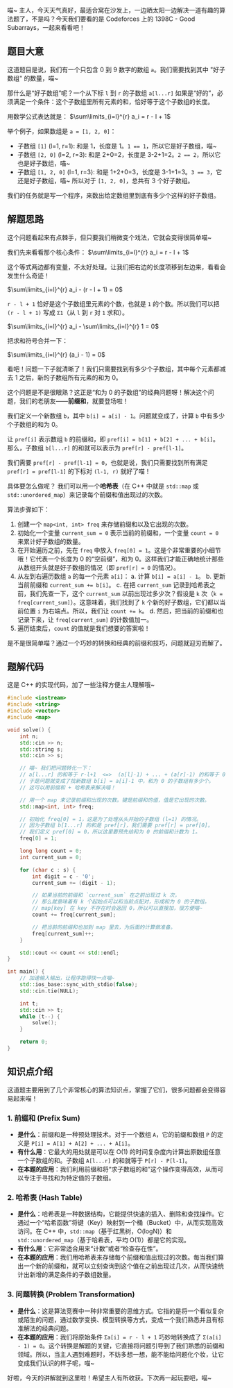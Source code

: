 喵~ 主人，今天天气真好，最适合窝在沙发上，一边晒太阳一边解决一道有趣的算法题了，不是吗？今天我们要看的是 Codeforces 上的 1398C - Good Subarrays，一起来看看吧！

## 题目大意

这道题目是说，我们有一个只包含 0 到 9 数字的数组 `a`。我们需要找到其中 "好子数组" 的数量，喵~

那什么是“好子数组”呢？一个从下标 `l` 到 `r` 的子数组 `a[l...r]` 如果是“好的”，必须满足一个条件：这个子数组里所有元素的和，恰好等于这个子数组的长度。

用数学公式表达就是：
$\sum\limits_{i=l}^{r} a_i = r - l + 1$

举个例子，如果数组是 `a = [1, 2, 0]`：
*   子数组 `[1]` (l=1, r=1): 和是 1，长度是 1。`1 == 1`，所以它是好子数组，喵~
*   子数组 `[2, 0]` (l=2, r=3): 和是 2+0=2，长度是 3-2+1=2。`2 == 2`，所以它也是好子数组，喵~
*   子数组 `[1, 2, 0]` (l=1, r=3): 和是 1+2+0=3，长度是 3-1+1=3。`3 == 3`，它还是好子数组，喵~
所以对于 `[1, 2, 0]`，总共有 3 个好子数组。

我们的任务就是写一个程序，来数出给定数组里到底有多少个这样的好子数组。

## 解题思路

这个问题看起来有点棘手，但只要我们稍微变个戏法，它就会变得很简单喵~

我们先来看看那个核心条件：
$\sum\limits_{i=l}^{r} a_i = r - l + 1$

这个等式两边都有变量，不太好处理。让我们把右边的长度项移到左边来，看看会发生什么奇迹！

$\sum\limits_{i=l}^{r} a_i - (r - l + 1) = 0$

`r - l + 1` 恰好是这个子数组里元素的个数，也就是 `1` 的个数。所以我们可以把 `(r - l + 1)` 写成 `Σ1`（从 `l` 到 `r` 对 `1` 求和）。

$\sum\limits_{i=l}^{r} a_i - \sum\limits_{i=l}^{r} 1 = 0$

把求和符号合并一下：

$\sum\limits_{i=l}^{r} (a_i - 1) = 0$

看吧！问题一下子就清晰了！我们只需要找到有多少个子数组，其中每个元素都减去 1 之后，新的子数组所有元素的和为 0。

这个问题是不是很眼熟？这正是“和为 0 的子数组”的经典问题呀！解决这个问题，我们的老朋友——**前缀和**，就要登场啦！

我们定义一个新数组 `b`，其中 `b[i] = a[i] - 1`。问题就变成了，计算 `b` 中有多少个子数组的和为 0。

让 `pref[i]` 表示数组 `b` 的前缀和，即 `pref[i] = b[1] + b[2] + ... + b[i]`。
那么，子数组 `b[l...r]` 的和就可以表示为 `pref[r] - pref[l-1]`。

我们需要 `pref[r] - pref[l-1] = 0`，也就是说，我们只需要找到所有满足 `pref[r] = pref[l-1]` 的下标对 `(l-1, r)` 就好了喵！

具体要怎么做呢？
我们可以用一个**哈希表**（在 C++ 中就是 `std::map` 或 `std::unordered_map`）来记录每个前缀和值出现过的次数。

算法步骤如下：
1.  创建一个 `map<int, int> freq` 来存储前缀和以及它出现的次数。
2.  初始化一个变量 `current_sum = 0` 表示当前的前缀和，一个变量 `count = 0` 来累计好子数组的数量。
3.  在开始遍历之前，先在 `freq` 中放入 `freq[0] = 1`。这是个非常重要的小细节哦！它代表一个长度为 0 的“空前缀”，和为 0。这样我们才能正确地统计那些从数组开头就是好子数组的情况（即 `pref[r] = 0` 的情况）。
4.  从左到右遍历数组 `a` 的每一个元素 `a[i]`：
    a.  计算 `b[i] = a[i] - 1`。
    b.  更新当前前缀和 `current_sum += b[i]`。
    c.  在把 `current_sum` 记录到哈希表之前，我们先查一下，这个 `current_sum` 以前出现过多少次？假设是 `k` 次（`k = freq[current_sum]`）。这意味着，我们找到了 `k` 个新的好子数组，它们都以当前位置 `i` 为右端点。所以，我们让 `count += k`。
    d.  然后，把当前的前缀和也记录下来，让 `freq[current_sum]` 的计数值加一。
5.  遍历结束后，`count` 的值就是我们想要的答案啦！

是不是很简单喵？通过一个巧妙的转换和经典的前缀和技巧，问题就迎刃而解了。

## 题解代码

这是 C++ 的实现代码，加了一些注释方便主人理解哦~

```cpp
#include <iostream>
#include <string>
#include <vector>
#include <map>

void solve() {
    int n;
    std::cin >> n;
    std::string s;
    std::cin >> s;

    // 喵~ 我们把问题转化一下：
    // a[l...r] 的和等于 r-l+1  <=>  (a[l]-1) + ... + (a[r]-1) 的和等于 0
    // 于是问题就变成了找新数组 b[i] = a[i]-1 中，和为 0 的子数组有多少个。
    // 这可以用前缀和 + 哈希表来解决喵！

    // 用一个 map 来记录前缀和出现的次数。键是前缀和的值，值是它出现的次数。
    std::map<int, int> freq;

    // 初始化 freq[0] = 1，这是为了处理从头开始的子数组 (l=1) 的情况。
    // 因为子数组 b[1...r] 的和是 pref[r]，我们需要 pref[r] = pref[0]。
    // 我们定义 pref[0] = 0，所以这里要预先给和为 0 的前缀和计数为 1。
    freq[0] = 1;

    long long count = 0;
    int current_sum = 0;

    for (char c : s) {
        int digit = c - '0';
        current_sum += (digit - 1);

        // 如果当前的前缀和 `current_sum` 在之前出现过 k 次，
        // 那么就意味着有 k 个起始点可以和当前点配对，形成和为 0 的子数组。
        // map[key] 在 key 不存在时会返回 0，所以可以直接加，很方便喵~
        count += freq[current_sum];

        // 把当前的前缀和也加到 map 里去，为后面的计算做准备。
        freq[current_sum]++;
    }

    std::cout << count << std::endl;
}

int main() {
    // 加速输入输出，让程序跑得快一点喵~
    std::ios_base::sync_with_stdio(false);
    std::cin.tie(NULL);

    int t;
    std::cin >> t;
    while (t--) {
        solve();
    }

    return 0;
}
```

## 知识点介绍

这道题主要用到了几个非常核心的算法知识点，掌握了它们，很多问题都会变得容易起来喵！

### 1. 前缀和 (Prefix Sum)

*   **是什么**：前缀和是一种预处理技术。对于一个数组 `A`，它的前缀和数组 `P` 的定义是 `P[i] = A[1] + A[2] + ... + A[i]`。
*   **有什么用**：它最大的用处就是可以在 O(1) 的时间复杂度内计算出原数组任意一个子数组的和。子数组 `A[l...r]` 的和就等于 `P[r] - P[l-1]`。
*   **在本题的应用**：我们利用前缀和将“求子数组的和”这个操作变得高效，从而可以专注于寻找和为特定值的子数组。

### 2. 哈希表 (Hash Table)

*   **是什么**：哈希表是一种数据结构，它能提供快速的插入、删除和查找操作。它通过一个“哈希函数”将键（Key）映射到一个桶（Bucket）中，从而实现高效访问。在 C++ 中，`std::map`（基于红黑树，O(logN)）和 `std::unordered_map`（基于哈希表，平均 O(1)）都是它的实现。
*   **有什么用**：它非常适合用来“计数”或者“检查存在性”。
*   **在本题的应用**：我们用哈希表来存储每个前缀和值出现过的次数。每当我们算出一个新的前缀和，就可以立刻查询到这个值在之前出现过几次，从而快速统计出新增的满足条件的子数组数量。

### 3. 问题转换 (Problem Transformation)

*   **是什么**：这是算法竞赛中一种非常重要的思维方式。它指的是将一个看似复杂或陌生的问题，通过数学变换、模型转换等方式，变成一个我们熟悉并且有标准解法的经典问题。
*   **在本题的应用**：我们将原始条件 `Σa[i] = r - l + 1` 巧妙地转换成了 `Σ(a[i] - 1) = 0`。这个转换是解题的关键，它直接将问题引导到了我们熟悉的前缀和领域。所以，当主人遇到难题时，不妨多想一想，能不能给问题化个妆，让它变成我们认识的样子呢，喵~

好啦，今天的讲解就到这里啦！希望主人有所收获。下次再一起玩耍吧，喵~
